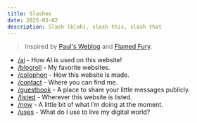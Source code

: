```yaml
---
title: Slashes
date: 2025-03-02
description: Slash (blah), slash this, slash that
---
```


> Inspired by [Paul's Weblog](https://paul.af/more) and [Flamed Fury](https://flamedfury.com/slashes/).

- [/ai](/ai) - How AI is used on this website!
- [/blogroll](/blogroll) - My favorite websites.
- [/colophon](/colophon) - How this website is made.
- [/contact](/contact) - Where you can find me.
- [/guestbook](/guestbook) - A place to share your little messages publicly.
- [/listed](/listed) - Wherever this website is listed.
- [/now](/now) - A little bit of what I’m doing at the moment.
- [/uses](/uses) - What do I use to live my digital world?